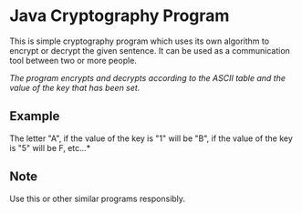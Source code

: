 # Java Cryptography Program

This is simple cryptography program which uses its own algorithm to encrypt or decrypt the given sentence.
It can be used as a communication tool between two or more people.

*The program encrypts and decrypts according to the ASCII table and the value of the key that has been set.* 

## Example
The letter "A", if the value of the key is "1" will be "B", if the value of the key is "5" will be F, etc...*

## Note
Use this or other similar programs responsibly.